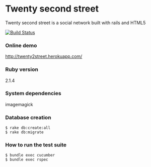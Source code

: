 # Twenty second street

 Twenty second street is a social network built with rails and HTML5

[![Build Status](https://travis-ci.org/gabrielc63/22street.svg?branch=master)](https://travis-ci.org/gabrielc63/22street)

### Online demo
  http://twenty2street.herokuapp.com/

### Ruby version
 2.1.4

### System dependencies

  imagemagick


### Database creation
  ```
  $ rake db:create:all
  $ rake db:migrate
  ```

### How to run the test suite
  ```
  $ bundle exec cucumber
  $ bundle exec rspec
  ```
